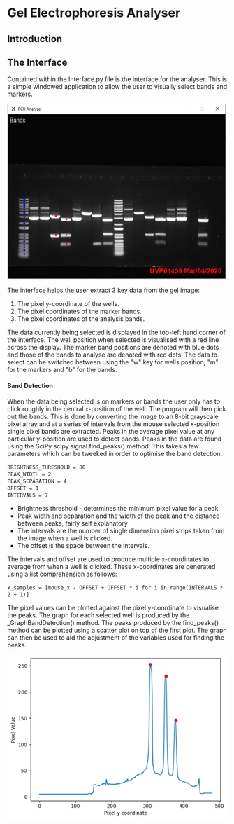 # Gel Electrophoresis Analyser

## Introduction

## The Interface
Contained within the Interface.py file is the interface for the analyser. This is a simple windowed application to allow the user
to visually select bands and markers.

<img src="md_resources/UI_screencap.PNG" alt="UI screen capture" width="500" height="400">

The interface helps the user extract 3 key data from the gel image:
1. The pixel y-coordinate of the wells.
2. The pixel coordinates of the marker bands.
3. The pixel coordinates of the analysis bands.

The data currently being selected is displayed in the top-left hand corner of the interface. The well position when selected
is visualised with a red line across the display. The marker band positions are denoted with blue dots and those of the bands
to analyse are denoted with red dots. The data to select can be switched between using the "w" key for wells position, "m" for
the markers and "b" for the bands.

#### Band Detection

When the data being selected is on markers or bands the user only has to click roughly in the central x-position of the well. The
program will then pick out the bands. This is done by converting the image to an 8-bit grayscale pixel array and at a series of intervals from
the mouse selected x-position single pixel bands are extracted. Peaks in the average pixel value at any particular y-position are used to detect bands.
Peaks in the data are found using the SciPy scipy.signal.find_peaks() method. This takes a few parameters which can be tweeked in order to optimise
the band detection.

```
BRIGHTNESS_THRESHOLD = 80
PEAK_WIDTH = 2
PEAK_SEPARATION = 4
OFFSET = 1
INTERVALS = 7
```

* Brightness threshold - determines the minimum pixel value for a peak
* Peak width and separation and the width of the peak and the distance between peaks, fairly self explanatory
* The intervals are the number of single dimension pixel strips taken from the image when a well is clicked.
* The offset is the space between the intervals.

The intervals and offset are used to produce multiple x-coordinates to average from when a well is clicked. These x-coordinates are
generated using a list comprehension as follows:
```
x_samples = [mouse_x - OFFSET + OFFSET * i for i in range(INTERVALS * 2 + 1)]
```

The pixel values can be plotted against the pixel y-coordinate to visualise the peaks. The graph for each selected well is produced by the _GraphBandDetection() method.
The peaks produced by the find_peaks() method can be plotted using a scatter plot on top of the first plot. The graph can then be used to aid the adjustment of the variables
used for finding the peaks.

<img src="md_resources/pixel_array_graph.PNG" alt="Pixel array graph">
